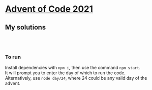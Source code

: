 # [Advent of Code 2021](https://adventofcode.com/2021)
## My solutions

<br><br>

### To run
Install dependencies with `npm i`, then use the command `npm start`.  
It will prompt you to enter the day of which to run the code.  
Alternatively, use `node day/24`, where 24 could be any valid day of the advent.
